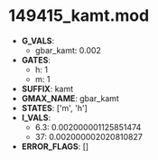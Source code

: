# 149415_kamt.mod

- **G_VALS**:
  - gbar_kamt: 0.002
- **GATES**:
  - h: 1
  - m: 1
- **SUFFIX**: kamt
- **GMAX_NAME**: gbar_kamt
- **STATES**: ['m', 'h']
- **I_VALS**:
  - 6.3: 0.002000001125851474
  - 37: 0.002000002020810827
- **ERROR_FLAGS**: []
